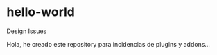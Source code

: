 # hello-world
Design Issues

Hola, he creado este repository para incidencias de plugins y addons...
